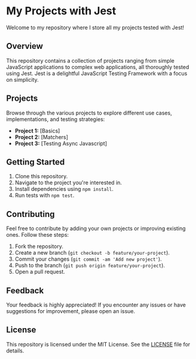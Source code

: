
# My Projects with Jest

Welcome to my repository where I store all my projects tested with Jest!

## Overview
This repository contains a collection of projects ranging from simple JavaScript applications to complex web applications, all thoroughly tested using Jest. Jest is a delightful JavaScript Testing Framework with a focus on simplicity.

## Projects
Browse through the various projects to explore different use cases, implementations, and testing strategies:

- **Project 1:** [Basics]
- **Project 2:** [Matchers]
- **Project 3:** [Testing Async Javascript]

## Getting Started
1. Clone this repository.
2. Navigate to the project you're interested in.
3. Install dependencies using `npm install`.
4. Run tests with `npm test`.

## Contributing
Feel free to contribute by adding your own projects or improving existing ones. Follow these steps:
1. Fork the repository.
2. Create a new branch (`git checkout -b feature/your-project`).
3. Commit your changes (`git commit -am 'Add new project'`).
4. Push to the branch (`git push origin feature/your-project`).
5. Open a pull request.

## Feedback
Your feedback is highly appreciated! If you encounter any issues or have suggestions for improvement, please open an issue.

## License
This repository is licensed under the MIT License. See the [LICENSE](LICENSE) file for details.
